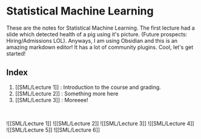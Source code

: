 # Statistical Machine Learning
These are the notes for Statistical Machine Learning. The first lecture had a slide which detected health of a pig using it's picture. (Future prospects: Hiring/Admissions LOL). Anyways, I am using Obsidian and this is an amazing markdown editor! It has a lot of community plugins. Cool, let's get started!

## Index
1. [[SML/Lecture 1]] : Introduction to the course and grading.
2. [[SML/Lecture 2]] : Something more here
3. [[SML/Lecture 3]] : Moreeee!

<br>

![[SML/Lecture 1]]
![[SML/Lecture 2]]
![[SML/Lecture 3]]
![[SML/Lecture 4]]
![[SML/Lecture 5]]
![[SML/Lecture 6]]

